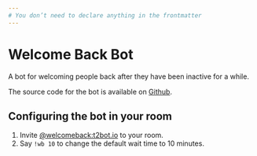 ```yaml
---
# You don’t need to declare anything in the frontmatter
---
```


# Welcome Back Bot

A bot for welcoming people back after they have been inactive for a while.

The source code for the bot is available on [Github](https://github.com/turt2live/matrix-welcome-back-bot).


## Configuring the bot in your room

1. Invite [@welcomeback:t2bot.io](https://matrix.to/#/@welcomeback:t2bot.io) to your room.
2. Say `!wb 10` to change the default wait time to 10 minutes.
